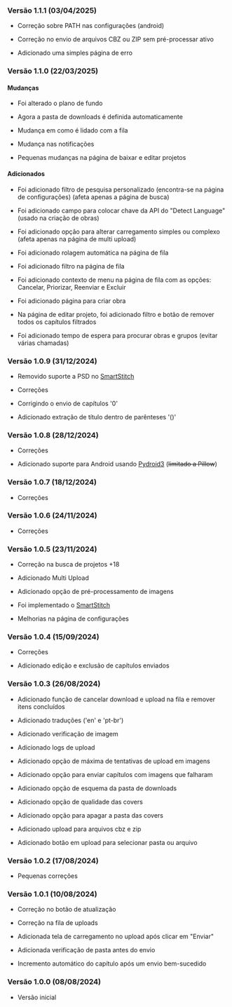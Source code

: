 ### Versão 1.1.1 (03/04/2025)

- Correção sobre PATH nas configurações (android)

- Correção no envio de arquivos CBZ ou ZIP sem pré-processar ativo

- Adicionado uma simples página de erro

### Versão 1.1.0 (22/03/2025)

#### Mudanças

- Foi alterado o plano de fundo

- Agora a pasta de downloads é definida automaticamente

- Mudança em como é lidado com a fila

- Mudança nas notificações

- Pequenas mudanças na página de baixar e editar projetos

####  Adicionados

- Foi adicionado filtro de pesquisa personalizado (encontra-se na página de configurações) (afeta apenas a página de busca)

- Foi adicionado campo para colocar chave da API do "Detect Language" (usado na criação de obras)

- Foi adicionado opção para alterar carregamento simples ou complexo (afeta apenas na página de multi upload)

- Foi adicionado rolagem automática na página de fila

- Foi adicionado filtro na página de fila

- Foi adicionado contexto de menu na página de fila com as opções: Cancelar, Priorizar, Reenviar e Excluir

- Foi adicionado página para criar obra

- Na página de editar projeto, foi adicionado filtro e botão de remover todos os capítulos filtrados

- Foi adicionado tempo de espera para procurar obras e grupos (evitar várias chamadas)

### Versão 1.0.9 (31/12/2024)

- Removido suporte a PSD no [SmartStitch](https://github.com/MechTechnology/SmartStitch)

- Correções

- Corrigindo o envio de capítulos '0'

- Adicionado extração de título dentro de parênteses '()'

### Versão 1.0.8 (28/12/2024)

- Correções

- Adicionado suporte para Android usando [Pydroid3](https://play.google.com/store/apps/details?id=ru.iiec.pydroid3) (~~limitado a Pillow~~)

### Versão 1.0.7 (18/12/2024)

- Correções

### Versão 1.0.6 (24/11/2024)

- Correções

### Versão 1.0.5 (23/11/2024)

- Correção na busca de projetos +18

- Adicionado Multi Upload

- Adicionado opção de pré-processamento de imagens

- Foi implementado o [SmartStitch](https://github.com/MechTechnology/SmartStitch)

- Melhorias na página de configurações


### Versão 1.0.4 (15/09/2024)

- Correções

- Adicionado edição e exclusão de capítulos enviados

### Versão 1.0.3 (26/08/2024)

- Adicionado função de cancelar download e upload na fila e remover itens concluídos

- Adicionado traduções ('en' e 'pt-br')

- Adicionado verificação de imagem

- Adicionado logs de upload

- Adicionado opção de máxima de tentativas de upload em imagens

- Adicionado opção para enviar capítulos com imagens que falharam

- Adicionado opção de esquema da pasta de downloads

- Adicionado opção de qualidade das covers

- Adicionado opção para apagar a pasta das covers

- Adicionado upload para arquivos cbz e zip

- Adicionado botão em upload para selecionar pasta ou arquivo

### Versão 1.0.2 (17/08/2024)

- Pequenas correções

### Versão 1.0.1 (10/08/2024)

- Correção no botão de atualização

- Correção na fila de uploads

- Adicionada tela de carregamento no upload após clicar em "Enviar"

- Adicionada verificação de pasta antes do envio

- Incremento automático do capítulo após um envio bem-sucedido

### Versão 1.0.0 (08/08/2024)

- Versão inicial